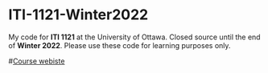 # ITI-1121-Winter2022

My code for **ITI 1121** at the University of Ottawa. Closed source until the end of **Winter 2022**. 
Please use these code for learning purposes only. 

#[Course webiste](https://www.site.uottawa.ca/~gvj/Courses/ITI1121/lectures/index.html)

